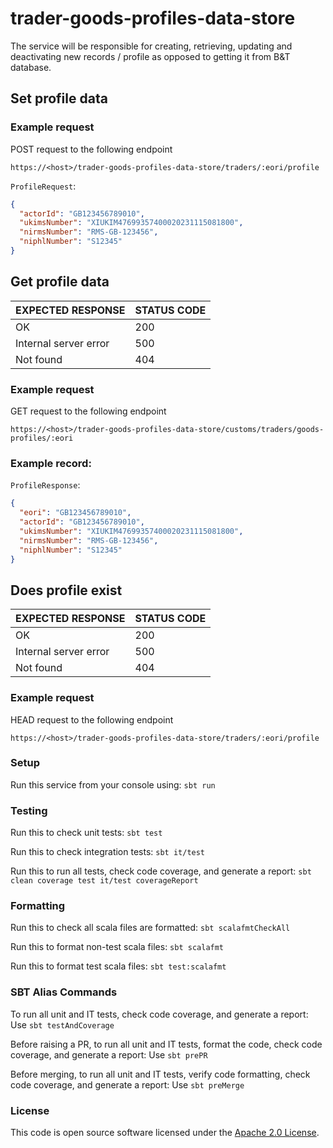 
# trader-goods-profiles-data-store

The service will be responsible for creating, retrieving, updating and deactivating new records / profile as opposed to getting it from B&T database.

## Set profile data

### Example request

POST request to the following endpoint

```
https://<host>/trader-goods-profiles-data-store/traders/:eori/profile
```

`ProfileRequest`:
```json
{
  "actorId": "GB123456789010",
  "ukimsNumber": "XIUKIM47699357400020231115081800",
  "nirmsNumber": "RMS-GB-123456",
  "niphlNumber": "S12345"
}
```
## Get profile data

| EXPECTED RESPONSE     | STATUS CODE |
|-----------------------|-------------|
| OK                    | 200         |
| Internal server error | 500         |
| Not found             | 404         |


### Example request

GET request to the following endpoint

```
https://<host>/trader-goods-profiles-data-store/customs/traders/goods-profiles/:eori  
```
### Example record:
`ProfileResponse`:
```json
{
  "eori": "GB123456789010",
  "actorId": "GB123456789010",
  "ukimsNumber": "XIUKIM47699357400020231115081800",
  "nirmsNumber": "RMS-GB-123456",
  "niphlNumber": "S12345"
}
```

## Does profile exist

| EXPECTED RESPONSE     | STATUS CODE |
|-----------------------|-------------|
| OK                    | 200         |
| Internal server error | 500         |
| Not found             | 404         |


### Example request

HEAD request to the following endpoint

```
https://<host>/trader-goods-profiles-data-store/traders/:eori/profile
```

### Setup

Run this service from your console using: `sbt run`

### Testing

Run this to check unit tests: `sbt test`

Run this to check integration tests: `sbt it/test`

Run this to run all tests, check code coverage, and generate a report: `sbt clean coverage test it/test coverageReport`

### Formatting

Run this to check all scala files are formatted: `sbt scalafmtCheckAll`

Run this to format non-test scala files: `sbt scalafmt`

Run this to format test scala files: `sbt test:scalafmt`

### SBT Alias Commands

To run all unit and IT tests, check code coverage, and generate a report: Use `sbt testAndCoverage`

Before raising a PR, to run all unit and IT tests, format the code, check code coverage, and generate a report: Use `sbt prePR`

Before merging, to run all unit and IT tests, verify code formatting, check code coverage, and generate a report: Use `sbt preMerge`

### License

This code is open source software licensed under the [Apache 2.0 License]("http://www.apache.org/licenses/LICENSE-2.0.html").

